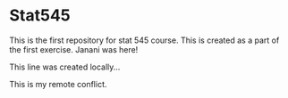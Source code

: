 # Stat545
This is the first repository for stat 545 course. This is created as a part of the first exercise.
Janani was here!

This line was created locally...

This is my remote conflict.
